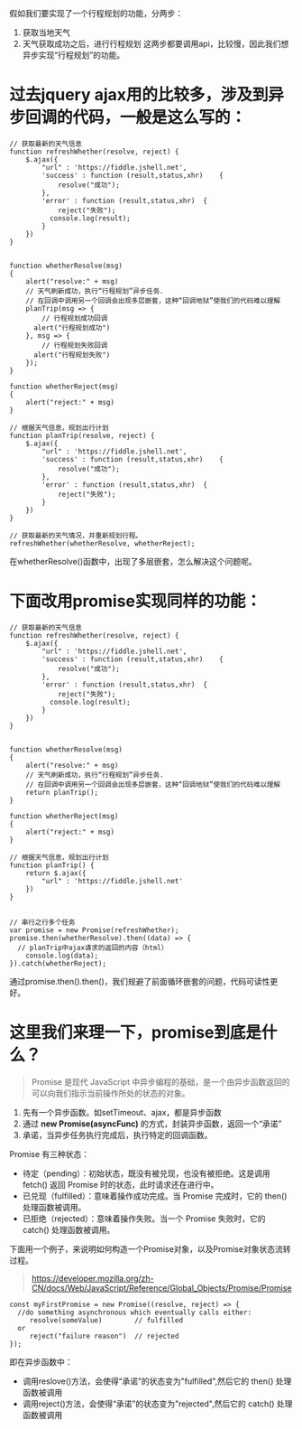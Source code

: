 假如我们要实现了一个行程规划的功能，分两步：
1. 获取当地天气
2. 天气获取成功之后，进行行程规划
这两步都要调用api，比较慢，因此我们想异步实现“行程规划”的功能。

# 过去jquery ajax用的比较多，涉及到异步回调的代码，一般是这么写的：

```
// 获取最新的天气信息
function refreshWhether(resolve, reject) {
    $.ajax({
        "url" : 'https://fiddle.jshell.net',
        'success' : function (result,status,xhr)	{
        	resolve("成功");
        },
        'error' : function (result,status,xhr)	{
        	reject("失败");
          console.log(result);
        }
    })
}


function whetherResolve(msg)
{
    alert("resolve:" + msg)
    // 天气刷新成功，执行“行程规划”异步任务.
    // 在回调中调用另一个回调会出现多层嵌套，这种“回调地狱”使我们的代码难以理解
    planTrip(msg => {
    	// 行程规划成功回调
      alert("行程规划成功")
    }, msg => {
    	// 行程规划失败回调
      alert("行程规划失败")
    });
}

function whetherReject(msg)
{
    alert("reject:" + msg)
}

// 根据天气信息，规划出行计划
function planTrip(resolve, reject) {
    $.ajax({
        "url" : 'https://fiddle.jshell.net',
        'success' : function (result,status,xhr)	{
        	resolve("成功");
        },
        'error' : function (result,status,xhr)	{
        	reject("失败");
        }
    })
}

// 获取最新的天气情况，并重新规划行程。
refreshWhether(whetherResolve, whetherReject);
```

在whetherResolve()函数中，出现了多层嵌套，怎么解决这个问题呢。

#  下面改用promise实现同样的功能：
```
// 获取最新的天气信息
function refreshWhether(resolve, reject) {
    $.ajax({
        "url" : 'https://fiddle.jshell.net',
        'success' : function (result,status,xhr)	{
        	resolve("成功");
        },
        'error' : function (result,status,xhr)	{
        	reject("失败");
          console.log(result);
        }
    })
}


function whetherResolve(msg)
{
    alert("resolve:" + msg)
    // 天气刷新成功，执行“行程规划”异步任务.
    // 在回调中调用另一个回调会出现多层嵌套，这种“回调地狱”使我们的代码难以理解
    return planTrip();
}

function whetherReject(msg)
{
    alert("reject:" + msg)
}

// 根据天气信息，规划出行计划
function planTrip() {
    return $.ajax({
        "url" : 'https://fiddle.jshell.net'
    })
}


// 串行之行多个任务
var promise = new Promise(refreshWhether);
promise.then(whetherResolve).then((data) => {
  // planTrip中ajax请求的返回的内容（html）
	console.log(data);
}).catch(whetherReject);
```

通过promise.then().then()，我们规避了前面循环嵌套的问题，代码可读性更好。

# **这里我们来理一下，promise到底是什么？**

> Promise 是现代 JavaScript 中异步编程的基础，是一个由异步函数返回的可以向我们指示当前操作所处的状态的对象。

1. 先有一个异步函数。如setTimeout、ajax，都是异步函数
2. 通过 **new Promise(asyncFunc)** 的方式，封装异步函数，返回一个“承诺”
3. 承诺，当异步任务执行完成后，执行特定的回调函数。

Promise 有三种状态：
- 待定（pending）：初始状态，既没有被兑现，也没有被拒绝。这是调用 fetch() 返回 Promise 时的状态，此时请求还在进行中。
- 已兑现（fulfilled）：意味着操作成功完成。当 Promise 完成时，它的 then() 处理函数被调用。
- 已拒绝（rejected）：意味着操作失败。当一个 Promise 失败时，它的 catch() 处理函数被调用。


下面用一个例子，来说明如何构造一个Promise对象，以及Promise对象状态流转过程。
> https://developer.mozilla.org/zh-CN/docs/Web/JavaScript/Reference/Global_Objects/Promise/Promise

```
const myFirstPromise = new Promise((resolve, reject) => {
  //do something asynchronous which eventually calls either:
     resolve(someValue)        // fulfilled
  or
     reject("failure reason")  // rejected
});
```
即在异步函数中：
- 调用reslove()方法，会使得“承诺”的状态变为"fulfilled",然后它的 then() 处理函数被调用
- 调用reject()方法，会使得“承诺”的状态变为"rejected",然后它的 catch() 处理函数被调用

